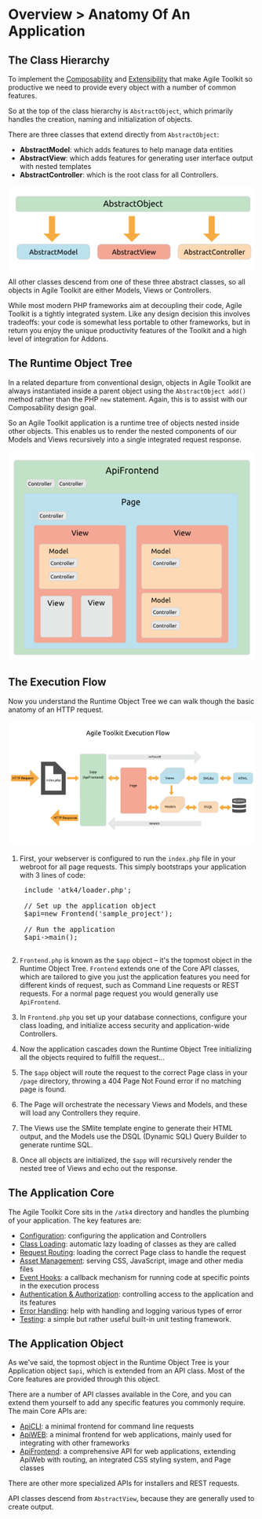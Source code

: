 # Overview > Anatomy Of An Application

## The Class Hierarchy

To implement the [Composability](/TODO) and [Extensibility](/TODO) that make Agile Toolkit so productive we need to provide every object with a number of common features.

So at the top of the class hierarchy is `AbstractObject`, which primarily handles the creation, naming and initialization of objects.

There are three classes that extend directly from `AbstractObject`:

* **AbstractModel**: which adds features to help manage data entities
* **AbstractView**: which adds features for generating user interface output with nested templates
* **AbstractController**: which is the root class for all Controllers. 

![ATK Object Structure](dia-abstract-object.png)

All other classes descend from one of these three abstract classes, so all objects in Agile Toolkit are either Models, Views or Controllers.

While most modern PHP frameworks aim at decoupling their code, Agile Toolkit is a tightly integrated system. Like any design decision this involves tradeoffs: your code is somewhat less portable to other frameworks, but in return you enjoy the unique productivity features of the Toolkit and a high level of integration for Addons.

## The Runtime Object Tree

In a related departure from conventional design, objects in Agile Toolkit are always instantiated inside a parent object using the `AbstractObject add()` method rather than the PHP `new` statement. Again, this is to assist with our Composability design goal. 

So an Agile Toolkit application is a runtime tree of objects nested inside other objects. This enables us to render the nested components of our Models and Views recursively into a single integrated request response.  

![ATK Application Structure](dia-application.png)

## The Execution Flow

Now you understand the Runtime Object Tree we can walk though the basic anatomy of an HTTP request.

![Agile Toolkit Execution Flow](dia-execution-flow.png)

1. First, your webserver is configured to run the `index.php` file in your webroot for all page requests. This simply bootstraps your application with 3 lines of code:

    <pre>
    include 'atk4/loader.php';

    // Set up the application object
    $api=new Frontend('sample_project');

    // Run the application
    $api->main();
    </pre>
    
1. `Frontend.php` is known as the `$app` object &ndash; it's the topmost object in the Runtime Object Tree. `Frontend` extends one of the Core API classes, which are tailored to give you just the application features you need for different kinds of request, such as Command Line requests or REST requests. For a normal page request you would generally use `ApiFrontend`.

1. In `Frontend.php` you set up your database connections, configure your class loading, and initialize access security and application-wide Controllers.

1. Now the application cascades down the Runtime Object Tree initializing all the objects required to fulfill the request...

1. The `$app` object will route the request to the correct Page class in your `/page` directory, throwing a 404 Page Not Found error if no matching page is found.

1. The Page will orchestrate the necessary Views and Models, and these will load any Controllers they require.

1. The Views use the SMlite template engine to generate their HTML output, and the Models use the DSQL (Dynamic SQL) Query Builder to generate runtime SQL.

1. Once all objects are initialized, the `$app` will recursively render the nested tree of Views and echo out the response.

## The Application Core

The Agile Toolkit Core sits in the `/atk4` directory and handles the plumbing of your application. The key features are:

* [Configuration](/TODO): configuring the application and Controllers
* [Class Loading](/TODO): automatic lazy loading of classes as they are called
* [Request Routing](/TODO): loading the correct Page class to handle the request
* [Asset Management](/TODO): serving CSS, JavaScript, image and other media files
* [Event Hooks](/TODO): a callback mechanism for running code at specific points in the execution process
* [Authentication & Authorization](/TODO): controlling access to the application and its features
* [Error Handling](/TODO): help with handling and logging various types of error
* [Testing](/TODO): a simple but rather useful built-in unit testing framework.

## The Application Object

As we've said, the topmost object in the Runtime Object Tree is your Application object `$api`, which is extended from an API class. Most of the Core features are provided through this object. 

There are a number of API classes available in the Core, and you can extend them yourself to add any specific features you commonly require. The main Core APIs are:

* [ApiCLI](/TODO): a minimal frontend for command line requests
* [ApiWEB](/TODO): a minimal frontend for web applications, mainly used for integrating with other frameworks
* [ApiFrontend](/TODO): a comprehensive API for web applications, extending ApiWeb with routing, an integrated CSS styling system, and Page classes

There are other more specialized APIs for installers and REST requests.

API classes descend from `AbstractView`, because they are generally used to create output.
